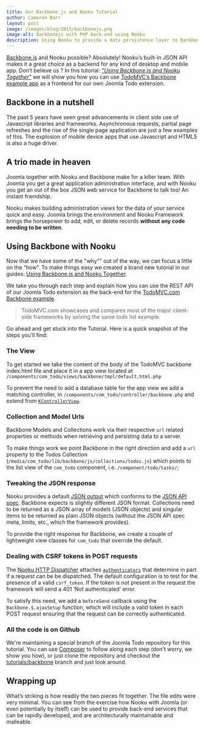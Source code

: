```yaml
---
title: Our Backbone.js and Nooku Tutorial
author: Cameron Barr
layout: post
image: /images/blog/2015/backbonejs.png
image-alt: Backbonejs with PHP back-end using Nooku
description: Using Nooku to provide a data persistence layer to Backbonejs Applications.
---
```

[Backbone.js](http://backbonejs.org/) and Nooku possible? Absolutely! Nooku’s built-in JSON API makes it a great choice as a backend for any kind of desktop and mobile app. Don’t believe us ? In this tutorial: [_"Using Backbone.js and Nooku Together"_](http://guides.nooku.org/tutorials/backbonejs-nooku-together.html) we will show you how you can use [TodoMVC’s Backbone example app](http://todomvc.com/examples/backbone/) as a frontend for our own Joomla Todo extension.

<!--more-->

## Backbone in a nutshell

The past 5 years have seen great advancements in client side use of Javascript libraries and frameworks. Asynchronous requests, partial page refreshes and the rise of the single page application are just a few examples of this. The explosion of mobile device apps that use Javascript and HTML5 is also a huge driver.  

## A trio made in heaven

Joomla together with Nooku and Backbone make for a killer team. With Joomla you get a great application administration interface, and with Nooku you get an out of the box JSON web service for Backbone to talk too! An instant friendship. 

Nooku makes building administration views for the data of your service quick and easy. Joomla brings the environment and Nooku Framework brings the horsepower to add, edit, or delete records **without any code needing to be written**.

## Using Backbone with Nooku

Now that we have some of the "why"" out of the way, we can focus a little on the “how”. To make things easy we created a brand new tutorial in our guides: [Using Backbone.js and Nooku Together](http://guides.nooku.org/tutorials/backbonejs-nooku-together.html).  

We take you through each step and explain how you can use the REST API of our Joomla Todo extension as the back-end for the [TodoMVC.com Backbone example](http://todomvc.com/examples/backbone/). 

> TodoMVC.com showcases and compares most of the major client-side frameworks by solving the same todo list example.

Go ahead and get stuck into the Tutorial. Here is a quick snapshot of the steps you’ll find:

### The View 

To get started we take the content of the body of the TodoMVC backbone index.html file and place it in a app view located at `/components/com_todo/views/backbone/tmpl/default.html.php`

To prevent the need to add a database table for the app view we add a matching controller, in `/components/com_todo/controller/backbone.php` and extend from [`KControllerView`](https://github.com/nooku/nooku-framework/blob/master/code/libraries/koowa/libraries/controller/view.php#L16).  

### Collection and Model Urls

Backbone Models and Collections work via their respective `url` related properties or methods when retrieving and persisting data to a server. 

To make things work we point Backbone in the right direction and add a `url` property to the Todos Collection (`/media/com_todo/lib/backbone/js/collections/todos.js`) which points to the list view of the `com_todo` component, i.e. `/component/todo/tasks/`;

### Tweaking the JSON response

Nooku provides a default [JSON output](http://guides.nooku.org/json.html) which conforms to the [JSON API spec](http://jsonapi.org/). Backbone expects is slightly different JSON format. Collections need to be returned as a JSON array of models (JSON objects) and singular items to be returned as plain JSON objects (without the JSON API spec meta, limits, etc., which the framework provides). 

To provide the right response for Backbone, we create a couple of lightweight view classes for `com_todo` that override the default. 

### Dealing with CSRF tokens in POST requests

The [Nooku HTTP Dispatcher](https://github.com/nooku/nooku-framework/blob/master/code/libraries/koowa/libraries/dispatcher/http.php#L16) attaches [`authenticators`](https://github.com/nooku/nooku-framework/tree/master/code/libraries/koowa/libraries/dispatcher/authenticator) that determine in part if a request can be be dispatched. The default configuration is to test for the presence of a valid `csrf_token`. If the token is not present in the request the framework will send a 401 ‘Not authenticated’ error. 

To satisfy this need, we add a `beforeSend` callback using the `Backbone.$.ajaxSetup` function, which will include a valid token in each POST request ensuring that the request can be correctly authenticated. 

### All the code is on Github

We're maintaining a special branch of the Joomla Todo repository for this tutorial. You can use [Composer](http://getcomposer.org) to follow along each step (don't worry, we show you how), or just clone the repository and checkout the [tutorials/backbone](https://github.com/nooku/joomla-todo/tree/tutorials/backbone) branch and just look around. 

## Wrapping up

What’s striking is how readily the two pieces fit together. The file edits were very minimal. You can see from the exercise how Nooku with Joomla (or even potentially by itself) can be used to provide back-end services that can be rapidly developed, and are architecturally maintainable and malleable. 

